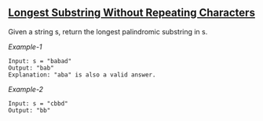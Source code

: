## [Longest Substring Without Repeating Characters](https://leetcode.com/problems/longest-palindromic-substring/)

Given a string s, return the longest palindromic substring in s.

*Example-1*
```
Input: s = "babad" 
Output: "bab" 
Explanation: "aba" is also a valid answer.
```

*Example-2* 
```
Input: s = "cbbd"
Output: "bb"
```